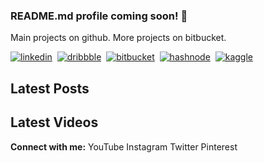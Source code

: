 ### README.md profile coming soon! 👋

Main projects on github.
More projects on bitbucket.

[![linkedin](https://raw.githubusercontent.com/iconic/open-iconic/svg/linkedin.svg)](https://linkedin.kevinhite.dev/?utm_source=github&utm_medium=profilereadme&utm_campaign=linkedin)&nbsp;
[![dribbble](https://raw.githubusercontent.com/iconic/open-iconic/svg/dribbble.svg)](https://dribbble.kevinhite.dev/?utm_source=github&utm_medium=profilereadme&utm_campaign=dribbble)&nbsp;
[![bitbucket](https://raw.githubusercontent.com/iconic/open-iconic/svg/bitbucket.svg)](https://bitbucket.kevinhite.dev/?utm_source=github&utm_medium=profilereadme&utm_campaign=bitbucket)&nbsp;
[![hashnode](https://raw.githubusercontent.com/iconic/open-iconic/svg/hashnode.svg)](https://hashnode.kevinhite.dev/?utm_source=github&utm_medium=profilereadme&utm_campaign=hashnode)&nbsp;
[![kaggle](https://raw.githubusercontent.com/iconic/open-iconic/svg/kaggle.svg)](https://kaggle.kevinhite.dev/?utm_source=github&utm_medium=profilereadme&utm_campaign=kaggle)

## Latest Posts

## Latest Videos

**Connect with me:** YouTube Instagram Twitter Pinterest
  

<!--
**kevhite/kevhite** is a ✨ _special_ ✨ repository because its `README.md` (this file) appears on your GitHub profile.

Here are some ideas to get you started:

- 🔭 I’m currently working on ...
- 🌱 I’m currently learning ...
- 👯 I’m looking to collaborate on ...
- 🤔 I’m looking for help with ...
- 💬 Ask me about ...
- 📫 How to reach me: ...
- 😄 Pronouns: ...
- ⚡ Fun fact: ...
-->
